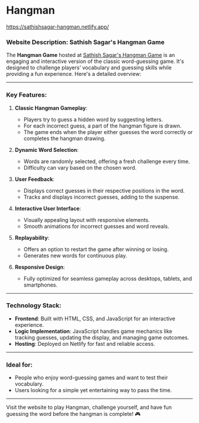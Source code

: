 # Hangman
https://sathishsagar-hangman.netlify.app/
### Website Description: Sathish Sagar's Hangman Game

The **Hangman Game** hosted at [Sathish Sagar's Hangman Game](https://sathishsagar-hangman.netlify.app/) is an engaging and interactive version of the classic word-guessing game. It's designed to challenge players’ vocabulary and guessing skills while providing a fun experience. Here's a detailed overview:

---

### Key Features:

1. **Classic Hangman Gameplay**:
   - Players try to guess a hidden word by suggesting letters.
   - For each incorrect guess, a part of the hangman figure is drawn.
   - The game ends when the player either guesses the word correctly or completes the hangman drawing.

2. **Dynamic Word Selection**:
   - Words are randomly selected, offering a fresh challenge every time.
   - Difficulty can vary based on the chosen word.

3. **User Feedback**:
   - Displays correct guesses in their respective positions in the word.
   - Tracks and displays incorrect guesses, adding to the suspense.

4. **Interactive User Interface**:
   - Visually appealing layout with responsive elements.
   - Smooth animations for incorrect guesses and word reveals.

5. **Replayability**:
   - Offers an option to restart the game after winning or losing.
   - Generates new words for continuous play.

6. **Responsive Design**:
   - Fully optimized for seamless gameplay across desktops, tablets, and smartphones.

---

### Technology Stack:
- **Frontend**: Built with HTML, CSS, and JavaScript for an interactive experience.
- **Logic Implementation**: JavaScript handles game mechanics like tracking guesses, updating the display, and managing game outcomes.
- **Hosting**: Deployed on Netlify for fast and reliable access.

---

### Ideal for:
- People who enjoy word-guessing games and want to test their vocabulary.
- Users looking for a simple yet entertaining way to pass the time.

---

Visit the website to play Hangman, challenge yourself, and have fun guessing the word before the hangman is complete! 🎮
